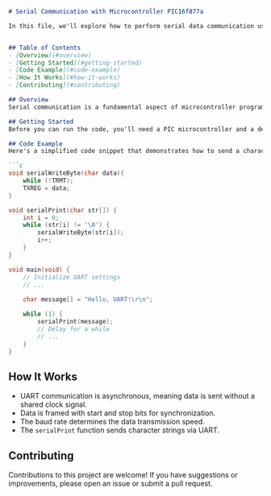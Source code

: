 
```markdown
# Serial Communication with Microcontroller PIC16f877a

In this file, we'll explore how to perform serial data communication using PIC microcontrollers. We'll provide you with a simple example code that demonstrates how it's done.


## Table of Contents
- [Overview](#overview)
- [Getting Started](#getting-started)
- [Code Example](#code-example)
- [How It Works](#how-it-works)
- [Contributing](#contributing)

## Overview
Serial communication is a fundamental aspect of microcontroller programming. It allows devices to exchange data in a sequential manner. In this project, we'll dive into UART (Universal Asynchronous Receiver-Transmitter), an asynchronous serial communication protocol commonly used in microcontrollers, sensors, and other electronic devices.

## Getting Started
Before you can run the code, you'll need a PIC microcontroller and a development environment set up. Ensure you have the necessary hardware and software tools ready.

## Code Example
Here's a simplified code snippet that demonstrates how to send a character string via UART:

```c
void serialWriteByte(char data){
    while (!TRMT);
    TXREG = data;
}

void serialPrint(char str[]) {
    int i = 0;
    while (str[i] != '\0') {
        serialWriteByte(str[i]);
        i++;
    }
}

void main(void) {
    // Initialize UART settings
    // ...
    
    char message[] = "Hello, UART!\r\n";

    while (1) {
        serialPrint(message);
        // Delay for a while
        // ...
    }
}
```

## How It Works
- UART communication is asynchronous, meaning data is sent without a shared clock signal.
- Data is framed with start and stop bits for synchronization.
- The baud rate determines the data transmission speed.
- The `serialPrint` function sends character strings via UART.

## Contributing
Contributions to this project are welcome! If you have suggestions or improvements, please open an issue or submit a pull request.

